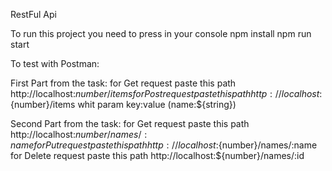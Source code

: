 RestFul Api 

To run this project you need to press in your console
 npm install
 npm run start 

To test with Postman:

 First Part from the task:
 for Get request paste this path http://localhost:${number}/items
 for Post request paste this path http://localhost:${number}/items
 whit param key:value (name:${string})

 Second Part from the task:
 for Get request paste this path http://localhost:${number}/names/:name
 for Put request paste this path http://localhost:${number}/names/:name
 for Delete request paste this path http://localhost:${number}/names/:id


